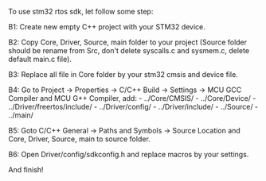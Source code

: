 To use stm32 rtos sdk, let follow some step:

B1: Create new empty C++ project with your STM32 device.

B2: Copy Core, Driver, Source, main folder to your project (Source folder should be rename from Src, don't delete syscalls.c and sysmem.c, delete default main.c file).

B3: Replace all file in Core folder by your stm32 cmsis and device file.

B4: Go to Project -> Properties -> C/C++ Build -> Settings -> MCU GCC Compiler and MCU G++ Compiler, add:
	- ../Core/CMSIS/
	- ../Core/Device/
	- ../Driver/freertos/include/
	- ../Driver/config/
	- ../Driver/include/
	- ../Source/
	- ../main/

B5: Goto C/C++ General -> Paths and Symbols -> Source Location and Core, Driver, Source, main to source folder.

B6: Open Driver/config/sdkconfig.h and replace macros by your settings.

And finish!
 
